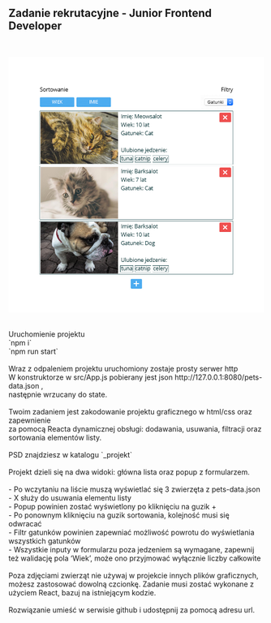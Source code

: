 ## Zadanie rekrutacyjne - Junior Frontend Developer<br>
<br>

![projekt](https://github.com/Nemethe/zadanie-rekrutacyjne-react/blob/master/_projekt/1%20projekt.jpg)

<br>
Uruchomienie projektu<br>
 `npm i` <br>
 `npm run start` <br>
<br>
Wraz z odpaleniem projektu uruchomiony zostaje prosty serwer http<br>
W konstruktorze w src/App.js pobierany jest json http://127.0.0.1:8080/pets-data.json ,<br>
następnie wrzucany do state.<br>
<br>
Twoim zadaniem jest zakodowanie projektu graficznego w html/css oraz zapewnienie<br>
za pomocą Reacta dynamicznej obsługi: dodawania, usuwania, filtracji oraz sortowania elementów listy.<br>
<br>
PSD znajdziesz w katalogu `_projekt` <br>
<br>
Projekt dzieli się na dwa widoki: główna lista oraz popup z formularzem.<br>
<br>
- Po wczytaniu na liście muszą wyświetlać się 3 zwierzęta z pets-data.json<br>
- X służy do usuwania elementu listy<br>
- Popup powinien zostać wyświetlony po kliknięciu na guzik +<br>
- Po ponownym kliknięciu na guzik sortowania, kolejność musi się odwracać<br>
- Filtr gatunków powinien zapewniać możliwość powrotu do wyświetlania wszystkich gatunków<br>
- Wszystkie inputy w formularzu poza jedzeniem są wymagane, zapewnij też walidację pola ‘Wiek’, może ono przyjmować wyłącznie liczby całkowite<br>
<br>
Poza zdjęciami zwierząt nie używaj w projekcie innych plików graficznych, możesz zastosować dowolną czcionkę. Zadanie musi zostać wykonane z użyciem React, bazuj na istniejącym kodzie.<br>
<br>
Rozwiązanie umieść w serwisie github i udostępnij za pomocą adresu url.
